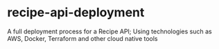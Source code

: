 # recipe-api-deployment
A full deployment process for a Recipe API; Using technologies such as AWS, Docker, Terraform and other cloud native tools
